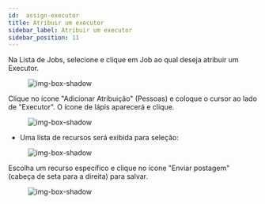 ```yaml
---
id:  assign-executor
title: Atribuir um executor
sidebar_label: Atribuir um executor
sidebar_position: 11
---
```



Na Lista de Jobs, selecione e clique em Job ao qual deseja atribuir um Executor.

<figure>

![img-box-shadow](/img/university/project-management/assign-executor1.png)
<figcaption></figcaption>
</figure>


Clique no ícone "Adicionar Atribuição" (Pessoas) e coloque o cursor ao lado de "Executor". O ícone de lápis aparecerá e clique. 
 

<figure>

![img-box-shadow](/img/university/project-management/assign-executor2.png)
<figcaption></figcaption>
</figure>

- Uma lista de recursos será exibida para seleção:


<figure>

![img-box-shadow](/img/university/project-management/assign-executor3.png)
<figcaption></figcaption>
</figure>

Escolha um recurso específico e clique no ícone "Enviar postagem" (cabeça de seta para a direita) para salvar.

<figure>

![img-box-shadow](/img/university/project-management/assign-executor4.png)
<figcaption></figcaption>
</figure>
